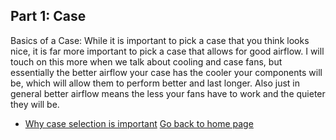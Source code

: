 ## **Part 1: Case**
Basics of a Case: While it is important to pick a case that you think looks nice, it is far more important to pick a case that allows for good airflow. I will touch on this more when we talk about cooling and case fans, but essentially the better airflow your case has the cooler your components will be, which will allow them to perform better and last longer. Also just in general better airflow means the less your fans have to work and the quieter they will be. 
* [Why case selection is important](https://youtu.be/ffuAnwGivO8?t=88)
[Go back to home page](./README.md)
